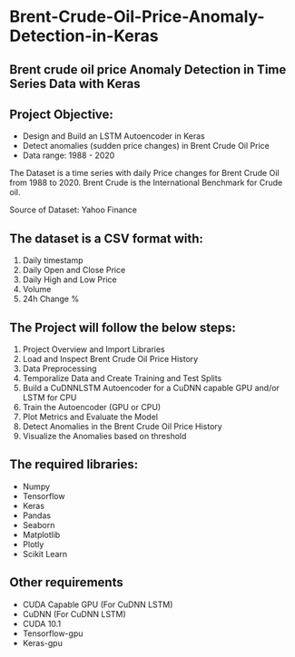 # Brent-Crude-Oil-Price-Anomaly-Detection-in-Keras

## Brent crude oil price Anomaly Detection in Time Series Data with Keras

## Project Objective:
- Design and Build an LSTM Autoencoder in Keras
- Detect anomalies (sudden price changes) in Brent Crude Oil Price
- Data range: 1988 - 2020

The Dataset is a time series with daily Price changes for Brent Crude Oil from 1988 to 2020. 
Brent Crude is the International Benchmark for Crude oil. 

Source of Dataset: Yahoo Finance

## The dataset is a CSV format with: 
1. Daily timestamp
2. Daily Open and Close Price
3. Daily High and Low Price
4. Volume
5. 24h Change %

## The Project will follow the below steps:
1. Project Overview and Import Libraries
2. Load and Inspect Brent Crude Oil Price History
3. Data Preprocessing
4. Temporalize Data and Create Training and Test Splits
5. Build a CuDNNLSTM Autoencoder for a CuDNN capable GPU and/or LSTM for CPU
6. Train the Autoencoder (GPU or CPU)
7. Plot Metrics and Evaluate the Model
8. Detect Anomalies in the Brent Crude Oil Price History
9. Visualize the Anomalies based on threshold

## The required libraries:
- Numpy
- Tensorflow
- Keras
- Pandas
- Seaborn
- Matplotlib
- Plotly
- Scikit Learn

## Other requirements
- CUDA Capable GPU (For CuDNN LSTM)
- CuDNN (For CuDNN LSTM)
- CUDA 10.1
- Tensorflow-gpu 
- Keras-gpu
